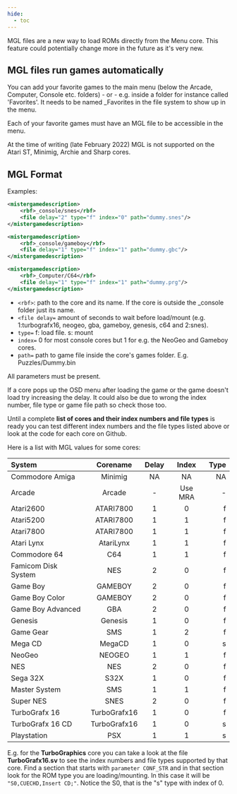 ```yaml
---
hide:
  - toc
---
```


MGL files are a new way to load ROMs directly from the Menu core. This feature could potentially change more in the future as it's very new.

## MGL files run games automatically

You can add your favorite games to the main menu (below the Arcade, Computer, Console etc. folders) - or - e.g. inside a folder for instance called 'Favorites'. It needs to be named _Favorites in the file system to show up in the menu.

Each of your favorite games must have an MGL file to be accessible in the menu.

At the time of writing (late February 2022) MGL is not supported on the Atari ST, Minimig, Archie and Sharp cores.

## MGL Format

Examples:

```xml
<mistergamedescription>
	<rbf>_console/snes</rbf>
	<file delay="2" type="f" index="0" path="dummy.snes"/>
</mistergamedescription>
```

```xml
<mistergamedescription>
	<rbf>_console/gameboy</rbf>
	<file delay="1" type="f" index="1" path="dummy.gbc"/>
</mistergamedescription>
```

```xml
<mistergamedescription>
	<rbf>_Computer/C64</rbf>
	<file delay="1" type="f" index="1" path="dummy.prg"/>
</mistergamedescription>
```

* `<rbf>`: path to the core and its name. If the core is outside the _console folder just its name.
* `<file delay=` amount of seconds to wait before load/mount (e.g. 1:turbografx16, neogeo, gba, gameboy, genesis, c64 and 2:snes).
* `type=` f: load file. s: mount
* `index=` 0 for most console cores but 1 for e.g. the NeoGeo and Gameboy cores.
* `path=` path to game file inside the core's games folder. E.g. Puzzles/Dummy.bin

All parameters must be present.

If a core pops up the OSD menu after loading the game or the game doesn't load try increasing the delay. It could also be due to wrong the index number, file type or game file path so check those too.

Until a complete **list of cores and their index numbers and file types** is ready you can test different index numbers and the file types listed above or look at the code for each core on Github. 

Here is a list with MGL values for some cores:

| System | Corename | Delay | Index | Type |
| :---         |     :---:      |     :---:      |     :---:      |          ---: |
| Commodore Amiga | Minimig | NA | NA | NA |
| Arcade | Arcade | -| Use MRA | - |
| Atari2600 | ATARI7800 | 1 | 0 | f |
| Atari5200 | ATARI7800 | 1 | 1 | f |
| Atari7800 | ATARI7800 | 1 | 1 | f |
| Atari Lynx | AtariLynx | 1 | 1 | f |
| Commodore 64 | C64 | 1 | 1 | f |
| Famicom Disk System | NES | 2 | 0 | f |
| Game Boy | GAMEBOY | 2 | 0 | f |
| Game Boy Color | GAMEBOY | 2 | 0 | f |
| Game Boy Advanced | GBA | 2 | 0 | f |
| Genesis | Genesis | 1 | 0 | f |
| Game Gear | SMS | 1 | 2 | f |
| Mega CD | MegaCD | 1 | 0 | s |
| NeoGeo | NEOGEO | 1 | 1 | f |
| NES | NES | 2 | 0 | f |
| Sega 32X | S32X | 1 | 0 | f |
| Master System | SMS | 1 | 1 | f |
| Super NES | SNES | 2 | 0 | f |
| TurboGrafx 16 | TurboGrafx16 | 1 | 0 | f |
| TurboGrafx 16 CD | TurboGrafx16 | 1 | 0 | s |
| Playstation | PSX | 1 | 1 | s |


E.g. for the **TurboGraphics** core you can take a look at the file **TurboGrafx16.sv** to see the index numbers and file types supported by that core. Find a section that starts with `parameter CONF_STR` and in that section look for the ROM type you are loading/mounting. In this case it will be `"S0,CUECHD,Insert CD;"`. Notice the S0, that is the "s" type with index of 0.
